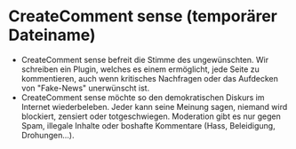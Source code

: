# CreateComment sense (temporärer Dateiname)
* CreateComment sense befreit die Stimme des ungewünschten. Wir schreiben ein Plugin, welches es einem ermöglicht, jede Seite zu kommentieren, auch wenn kritisches Nachfragen oder das Aufdecken von "Fake-News" unerwünscht ist.  
* CreateComment sense möchte so den demokratischen Diskurs im Internet wiederbeleben. Jeder kann seine Meinung sagen, niemand wird blockiert, zensiert oder totgeschwiegen. Moderation gibt es nur gegen Spam, illegale Inhalte oder boshafte Kommentare (Hass, Beleidigung, Drohungen...).
